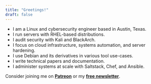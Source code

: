 ```yaml
---
title: "Greetings!"
draft: false
---
```


* I am a Linux and cybersecurity engineer based in Austin, Texas. 
* I run servers with RHEL-based distributions. 
* I audit security with Kali and BlackArch. 
* I focus on cloud infrastructure, systems automation, and server hardening. 
* I use Debian and its derivatives in various tool use-cases. 
* I write technical papers and documentation. 
* I administer systems at scale with Saltstack, Chef, and Ansible.

Consider joining me on **[Patreon](https://patreon.com/linuxathome)** or my **[free newsletter](https://amaadmichael.substack.com/welcome/)**.
